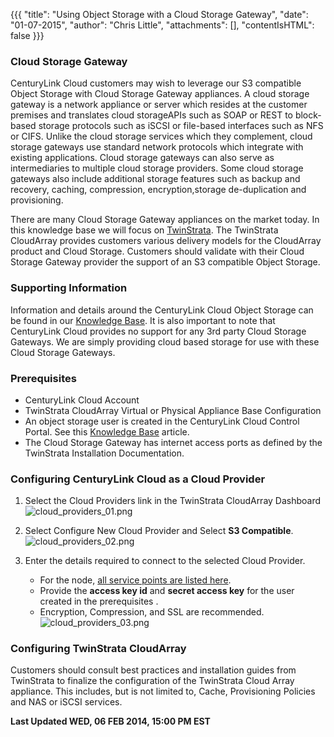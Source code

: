 {{{
  "title": "Using Object Storage with a Cloud Storage Gateway",
  "date": "01-07-2015",
  "author": "Chris Little",
  "attachments": [],
  "contentIsHTML": false
}}}

### Cloud Storage Gateway
CenturyLink Cloud customers may wish to leverage our S3 compatible Object Storage with Cloud Storage Gateway appliances. A cloud storage gateway is a network appliance or server which resides at the customer premises and translates cloud storageAPIs such as SOAP or REST to block-based storage protocols such as iSCSI or file-based interfaces such as NFS or CIFS. Unlike the cloud storage services which they complement, cloud storage gateways use standard network protocols which integrate with existing applications. Cloud storage gateways can also serve as intermediaries to multiple cloud storage providers. Some cloud storage gateways also include additional storage features such as backup and recovery, caching, compression, encryption,storage de-duplication and provisioning.

There are many Cloud Storage Gateway appliances on the market today. In this knowledge base we will focus on [TwinStrata](http://www.twinstrata.com/). The TwinStrata CloudArray provides customers various delivery models for the CloudArray product and Cloud Storage. Customers should validate with their Cloud Storage Gateway provider the support of an S3 compatible Object Storage.

### Supporting Information
Information and details around the CenturyLink Cloud Object Storage can be found in our [Knowledge Base](https://www.ctl.io/knowledge-base/object-storage/). It is also important to note that CenturyLink Cloud provides no support for any 3rd party Cloud Storage Gateways. We are simply providing cloud based storage for use with these Cloud Storage Gateways.  

### Prerequisites
* CenturyLink Cloud Account
* TwinStrata CloudArray Virtual or Physical Appliance Base Configuration
* An object storage user is created in the CenturyLink Cloud Control Portal. See this [Knowledge Base](https://www.ctl.io/knowledge-base/object-storage/using-object-storage-from-the-control-portal/) article.
* The Cloud Storage Gateway has internet access ports as defined by the TwinStrata Installation Documentation.

### Configuring CenturyLink Cloud as a Cloud Provider
1. Select the Cloud Providers link in the TwinStrata CloudArray Dashboard
   ![cloud_providers_01.png](https://t3n.zendesk.com/attachments/token/9qglxzzyfxjcuvz/?name=cloud+providers+01.png)

2. Select Configure New Cloud Provider and Select **S3 Compatible**.
   ![cloud_providers_02.png](https://t3n.zendesk.com/attachments/token/zgglh9shasiukpo/?name=cloud+providers+02.png0)

3. Enter the details required to connect to the selected Cloud Provider.
   * For the node, [all service points are listed here](https://www.ctl.io/knowledge-base/object-storage/object-storage-regions-and-service-points/).
   * Provide the **access key id** and **secret access key** for the user created in the prerequisites .
   * Encryption, Compression, and SSL are recommended.
   ![cloud_providers_03.png](https://t3n.zendesk.com/attachments/token/1awhhwleoylupqf/?name=cloud+providers+03.png)

### Configuring TwinStrata CloudArray
Customers should consult best practices and installation guides from TwinStrata to finalize the configuration of the TwinStrata Cloud Array appliance. This includes, but is not limited to, Cache, Provisioning Policies and NAS or iSCSI services.

**Last Updated WED, 06 FEB 2014, 15:00 PM EST**
